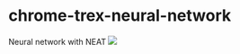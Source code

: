 # chrome-trex-neural-network
Neural network with NEAT
 ![](https://github.com/rvikunwar/chrome-trex-neural-network/blob/master/assets/demo.gif)
